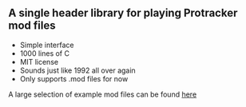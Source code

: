 ## A single header library for playing Protracker mod files

* Simple interface
* 1000 lines of C
* MIT license
* Sounds just like 1992 all over again
* Only supports .mod files for now

A large selection of example mod files can be found [here](https://modarchive.org/)
